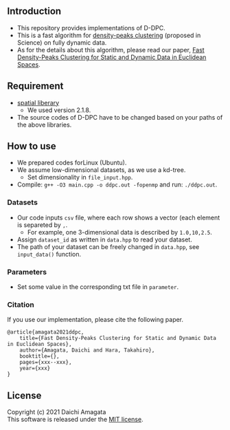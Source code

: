 ## Introduction
* This repository provides implementations of D-DPC.
* This is a fast algorithm for [density-peaks clustering](https://science.sciencemag.org/content/344/6191/1492.full) (proposed in Science) on fully dynamic data.
* As for the details about this algorithm, please read our paper, [Fast Density-Peaks Clustering for Static and Dynamic Data in
Euclidean Spaces](https://).

## Requirement
*  [spatial liberary](http://spatial.sourceforge.net/)
	* We used version 2.1.8.
* The source codes of D-DPC have to be changed based on your paths of the above libraries.

## How to use
* We prepared codes forLinux (Ubuntu).
* We assume low-dimensional datasets, as we use a kd-tree.
	* Set dimensionality in `file_input.hpp`.
* Compile: `g++ -O3 main.cpp -o ddpc.out -fopenmp` and run: `./ddpc.out`.

### Datasets
* Our code inputs `csv` file, where each row shows a vector (each element is separeted by `,`.
  * For example, one 3-dimensional data is described by `1.0,10,2.5`.
* Assign `dataset_id` as written in `data.hpp` to read your dataset.
* The path of your dataset can be freely changed in `data.hpp`, see `input_data()` function.

### Parameters
* Set some value in the corresponding txt file in `parameter`.

### Citation
If you use our implementation, please cite the following paper.
``` 
@article{amagata2021ddpc,  
    title={Fast Density-Peaks Clustering for Static and Dynamic Data in Euclidean Spaces},  
    author={Amagata, Daichi and Hara, Takahiro},  
    booktitle={},  
    pages={xxx--xxx},  
    year={xxx}  
}
```

## License
Copyright (c) 2021 Daichi Amagata  
This software is released under the [MIT license](https://github.com/amgt-d1/DPC/blob/main/LICENSE).
